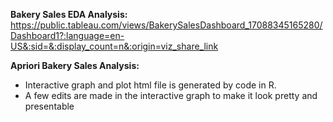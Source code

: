 **Bakery Sales EDA Analysis:**
https://public.tableau.com/views/BakerySalesDashboard_17088345165280/Dashboard1?:language=en-US&:sid=&:display_count=n&:origin=viz_share_link

**Apriori Bakery Sales Analysis:**
- Interactive graph and plot html file is generated by code in R.
- A few edits are made in the interactive graph to make it look pretty and presentable


